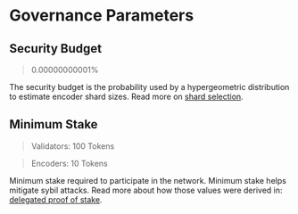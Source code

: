 # Governance Parameters

## Security Budget

> 0.00000000001%

The security budget is the probability used by a hypergeometric distribution to estimate encoder shard sizes. Read more on [shard selection](./advanced_topics/shards.md).

## Minimum Stake

> Validators: 100 Tokens

> Encoders: 10 Tokens

Minimum stake required to participate in the network. Minimum stake helps mitigate sybil attacks. Read more about how those values were derived in: [delegated proof of stake](./advanced_topics/delegated_stake.md).
